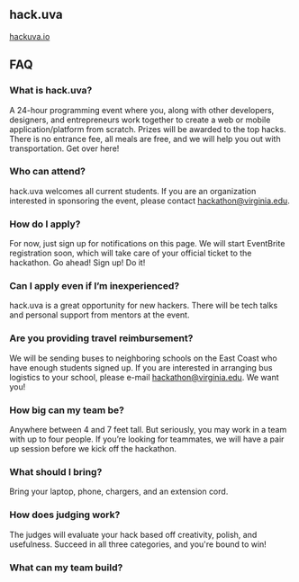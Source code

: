 ## hack.uva
[hackuva.io](http://hackuva.io)

## FAQ
### What is hack.uva?
A 24-hour programming event where you, along with other developers, designers, and entrepreneurs work together to create a web or mobile application/platform from scratch. Prizes will be awarded to the top hacks. There is no entrance fee, all meals are free, and we will help you out with transportation. Get over here!

### Who can attend?
hack.uva welcomes all current students. If you are an organization interested in sponsoring the event, please contact hackathon@virginia.edu.

### How do I apply?
For now, just sign up for notifications on this page. We will start EventBrite registration soon, which will take care of your official ticket to the hackathon. Go ahead! Sign up! Do it!

### Can I apply even if I’m inexperienced?
hack.uva is a great opportunity for new hackers. There will be tech talks and personal support from mentors at the event.

### Are you providing travel reimbursement?
We will be sending buses to neighboring schools on the East Coast who have enough students signed up. If you are interested in arranging bus logistics to your school, please e-mail hackathon@virginia.edu. We want you!

### How big can my team be?
Anywhere between 4 and 7 feet tall. But seriously, you may work in a team with up to four people. If you’re looking for teammates, we will have a pair up session before we kick off the hackathon.

### What should I bring?
Bring your laptop, phone, chargers, and an extension cord.

### How does judging work?
The judges will evaluate your hack based off creativity, polish, and usefulness. Succeed in all three categories, and you're bound to win!

### What can my team build?

